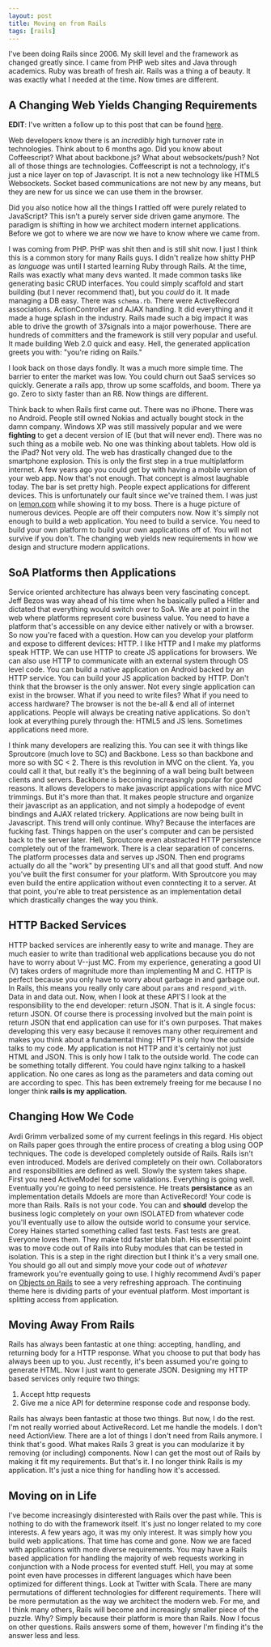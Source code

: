 ```yaml
---
layout: post
title: Moving on from Rails
tags: [rails]
---
```


I've been doing Rails since 2006. My skill level and the framework
as changed greatly since. I came from PHP web sites and Java through
academics. Ruby was breath of fresh air. Rails was a thing a of beauty.
It was exactly what I needed at the time. Now times are different.

## A Changing Web Yields Changing Requirements

**EDIT**: I've written a follow up to this post that can be found
[here](http://broadcastingadam.com/2011/12/moving_on_from_rails_part2).

Web developers know there is an _incredibly_ high turnover rate in
technologies. Think about to 6 months ago. Did you know about
Coffeescript? What about backbone.js? What about websockets/push? Not all
of those things are technologies. Coffeescript is not a technology, it's
just a nice layer on top of Javascript. It is not a new technology like
HTML5 Websockets. Socket based communications are not new by any means,
but they are new for us since we can use them in the browser. 

Did you also notice how all the things I rattled off were purely related
to JavaScript? This isn't a purely server side driven game anymore. The
paradigm is shifting in how we architect modern internet applications.
Before we got to where we are now we have to know where we came from.

I was coming from PHP. PHP was shit then and is still shit now. I just
I think this is a common story for many Rails guys.
I didn't realize how shitty PHP as _language_ was until I started learning
Ruby through Rails. At the time, Rails was exactly what many devs
wanted. It made common tasks like generating basic CRUD interfaces. You
could simply scaffold and start building (but I never recommend that),
but you _could_ do it. It made managing a DB easy. There was
`schema.rb`. There were ActiveRecord associations. ActionController and
AJAX handling. It did everything and it made a huge splash in the
industry. Rails made such a big impact it was able to drive the growth
of 37signals into a major powerhouse. There are hundreds of committers
and the framework is still very popular and useful. It made building Web
2.0 quick and easy. Hell, the generated application greets you with:
"you're riding on Rails."

I look back on those days fondly. It was a much more simple time. The
barrier to enter the market was low. You could churn out SaaS services
so quickly. Generate a rails app, throw up some scaffolds, and boom.
There ya go. Zero to sixty faster than an R8. Now things are different. 

Think back to when Rails first came out. There was no iPhone. There was
no Android. People still owned Nokias and actually bought stock in the
damn company. Windows XP was still massively popular and we were
**fighting** to get a decent version of IE (but that will never end).
There was no such thing as a mobile web. No one was thinking about
tablets. How old is the iPad? Not very old. The web has drastically
changed due to the smartphone explosion. This is only the first step in
a true multiplatform internet. A few years ago you could get by with
having a mobile version of your web app. Now that's not enough. That
concept is almost laughable today. The bar is set pretty high. People
expect applications for different devices. This is unfortunately our
fault since we've trained them. I was just on
[lemon.com](http://www.lemon.com) while showing it to my boss. There is
a huge picture of numerous devices. People are off their computers now.
Now it's simply not enough to build a web application. You need to build
a service. You need to build your own platform to build your own
applications off of. You will not survive if you don't. The
changing web yields new requirements in how we design and structure
modern applications.

## SoA Platforms then Applications

Service oriented architecture has always been very fascinating concept.
Jeff Bezos was way ahead of his time when he basically pulled a Hitler
and dictated that everything would switch over to SoA. We are at point
in the web where platforms represent core business value. You need to
have a platform that's accessible on any device either natively or with
a browser. So now you're faced with a question. How can you develop your
platform and expose to different devices: HTTP. I like HTTP and I make
my platforms speak HTTP. We can use HTTP to create JS applications for
browsers. We can also use HTTP to communicate with an external system
through OS level code. You can build a native application on Android
backed by an HTTP service. You can build your JS application backed by
HTTP. Don't think that the browser is the only answer. Not every single
application can exist in the browser. What if you need to write files?
What if you need to access hardware? The browser is not the be-all & end
all of internet applications. People will always be creating native
applications. So don't look at everything purely through the: HTML5 and
JS lens. Sometimes applications need more.

I think many developers are realizing this. You can see it
with things like Sproutcore (much love to SC) and Backbone. Less so than
backbone and more so with SC < 2. There is this revolution in MVC on the
client. Ya, you could call it that, but really it's the beginning of a
wall being built between clients and servers. Backbone is becoming
increasingly popular for good reasons. It allows developers to make
javascript applications with nice MVC trimmings. But it's more than
that. It makes people structure and organize their javascript as an
application, and not simply a hodepodge of event bindings and AJAX
related trickery. Applications are now being built in Javascript. This
trend will only continue. Why? Because the interfaces are fucking fast.
Things happen on the user's computer and can be persisted back to the
server later. Hell, Sproutcore even abstracted HTTP persistence
completely out of the framework. There is a clear separation of concerns. The
platform processes data and serves up JSON. Then end programs actually
do all the "work" by presenting UI's and all that good stuff. And now
you've built the first consumer for your platform. With Sproutcore you
may even build the entire application without even conntecting it to a
server. At that point, you're able to treat persistence as an
implementation detail which drastically changes the way you think.

## HTTP Backed Services

HTTP backed services are inherently easy to write and manage. They are
much easier to write than traditional web applications because you do
not have to worry about V--just MC. From my experience, generating a
good UI (V) takes orders of magnitude more than implementing M and C. HTTP is
perfect because you only have to worry about garbage in and garbage out.
In Rails, this means you really only care about `params` and
`respond_with`. Data in and data out. Now, when I look at these API'S I
look at the responsibility to the end developer: return JSON. That is it.
A single focus: return JSON. Of course there is processing involved but
the main point is return JSON that end application can use for it's own
purposes. That makes developing this very easy because it removes many
other requirement and makes you think about a fundamental thing: HTTP is
only how the outside talks to my code. My application is not HTTP and
it's certainly not just HTML and JSON. This is only how I talk to the
outside world. The code can be something totally different. You could
have nginx talking to a haskell application. No one cares as long as the
parameters and data coming out are according to spec. This has been
extremely freeing for me because I no longer think **rails is my
application.**

## Changing How We Code

Avdi Grimm verbalized some of my current feelings in this regard. His
object on Rails paper goes through the entire process of creating a blog
using OOP techniques. The code is developed completely outside of Rails.
Rails isn't even introduced. Models are derived completely on their own.
Collaborators and responsibilities are defined as well. Slowly the system
takes shape. First you need ActiveModel for some validations. Everything
is going well. Eventually you're going to need persistence. He treats
**persistance** as an implementation details Mdoels are more than
ActiveRecord! Your code is more than Rails. Rails is not your code. You
can and **should** develop the business logic completely on your own
ISOLATED from whatever code you'll eventually use to allow the outside
world to consume your service. Corey Haines started something called
fast tests. Fast tests are great. Everyone loves them. They make tdd
faster blah blah. His essential point was to move code out of Rails into
Ruby modules that can be tested in isolation. This is a step in the
right direction but I think it's a very small one. You should go all out
and simply move your code out of _whatever_ framework you're eventually
going to use. I highly recommend Avdi's paper on 
[Objects on Rails](http://avdi.org/devblog/2011/11/15/early-access-beta-of-objects-on-rails-now-available-2/)
to see a very refreshing approach. The continuing theme here is
dividing parts of your eventual platform. Most important is splitting
access from application.

## Moving Away From Rails

Rails has always been fantastic at one thing: accepting, handling, and
returning body for a HTTP response. What you choose to put that body has
always been up to you. Just recently, it's been assumed you're going to
generate HTML. Now I just want to generate JSON. Designing my HTTP based
services only require two things:

1. Accept http requests
2. Give me a nice API for determine response code and response body.

Rails has always been fantastic at those two things. But now, I do the
rest. I'm not really worried about ActiveRecord. Let me handle the
models. I don't need ActionView. There are a lot of things I don't need
from Rails anymore. I think that's good. What makes Rails 3 great is you
can modularize it by removing (or including) components. Now I can get the most
out of Rails by making it fit my requirements. But that's it. I no
longer think Rails is my application. It's just a nice thing for
handling how it's accessed.

## Moving on in Life

I've become increasingly disinterested with Rails over the past while.
This is nothing to do with the framework itself. It's just no longer
related to my core interests. A few years ago, it was my only interest.
It was simply how you build web applications. That time has come and
gone. Now we are faced with applications with more diverse requirements.
You may have a Rails based application for handling the majority of web
requests working in conjunction with a Node process for evented stuff.
Hell, you may at some point even have processes in different languages
which have been optimized for different things. Look at Twitter with
Scala. There are many permutations of different technologies for different
requirements. There will be more permutation as the way we architect the
modern web. For me, and I think many others, Rails will become and
increasingly smaller piece of the puzzle. Why? Simply because their
platform is more than Rails. Now I focus on other questions. Rails
answers some of them, however I'm finding it's the answer less and less.
